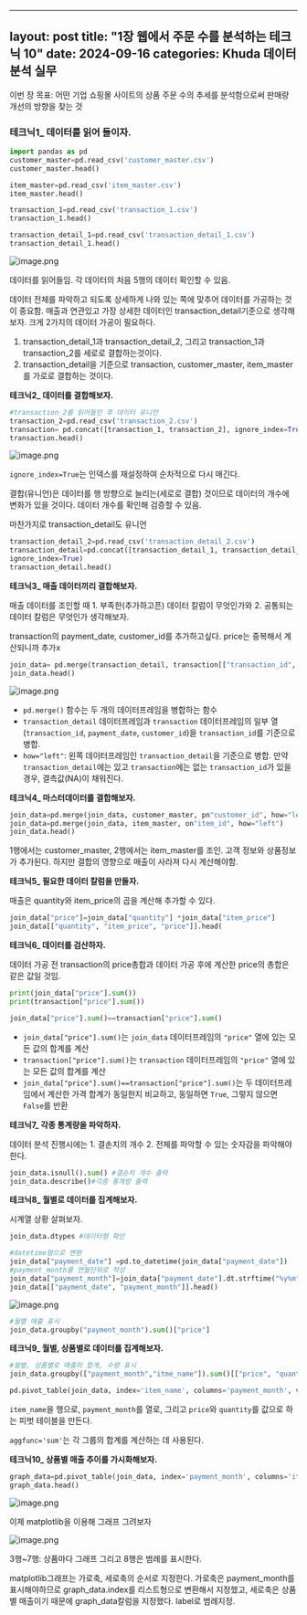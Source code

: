 
---
layout: post
title:  "1장 웹에서 주문 수를 분석하는 테크닉 10"
date:   2024-09-16 
categories: Khuda 데이터분석 실무
---


이번 장 목표: 어떤 기업 쇼핑몰 사이트의 상품 주문 수의 추세를 분석함으로써 판매량 개선의 방향을 찾는 것

### **테크닉1_ 데이터를 읽어 들이자.**

```python
import pandas as pd
customer_master=pd.read_csv('customer_master.csv')
customer_master.head()
```

```python
item_master=pd.read_csv('item_master.csv')
item_master.head()

transaction_1=pd.read_csv('transaction_1.csv')
transaction_1.head()

transaction_detail_1=pd.read_csv('transaction_detail_1.csv')
transaction_detail_1.head()
```

![image.png](https://prod-files-secure.s3.us-west-2.amazonaws.com/7af498a2-beb6-449d-a194-c4c8afcd1e0a/fd2f3713-408b-4f30-a256-60aedc72ea09/image.png)

데이터를 읽어들임. 각 데이터의 처음 5행의 데이터 확인할 수 있음. 

데이터 전체를 파악하고 되도록 상세하게 나와 있는 쪽에 맞추어 데이터를 가공하는 것이 중요함. 매출과 연관있고 가장 상세한 데이터인 transaction_detail기준으로 생각해보자. 크게 2가지의 데이터 가공이 필요하다.

1. transaction_detail_1과 transaction_detail_2, 그리고 transaction_1과 transaction_2를 세로로 결합하는것이다. 
2. transaction_detail을 기준으로 transaction, customer_master, item_master를 가로로 결합하는 것이다. 

**테크닉2_ 데이터를 결합해보자.**

```python
#transaction_2를 읽어들인 후 데이터 유니언
transaction_2=pd.read_csv('transaction_2.csv')
transaction= pd.concat([transaction_1, transaction_2], ignore_index=True)
transaction.head()
```

![image.png](https://prod-files-secure.s3.us-west-2.amazonaws.com/7af498a2-beb6-449d-a194-c4c8afcd1e0a/2ab27cda-3d53-45f7-ad86-61f1ebddc35a/image.png)

`ignore_index=True`는 인덱스를 재설정하여 순차적으로 다시 매긴다.

결합(유니언)은 데이터를 행 방향으로 늘리는(세로로 결합) 것이므로 데이터의 개수에 변화가 있을 것이다. 데이터 개수를 확인해 검증할 수 있음.

마찬가지로 transaction_detail도 유니언

```python
transaction_detail_2=pd.read_csv('transaction_detail_2.csv')
transaction_detail=pd.concat([transaction_detail_1, transaction_detail_2],
ignore_index=True)
transaction_detail.head()
```

**테크닉3_ 매출 데이터끼리 결합해보자.**

매출 데이터를 조인할 때 1. 부족한(추가하고픈) 데이터 칼럼이 무엇인가와 2. 공통되는 데이터 칼럼은 무엇인가 생각해보자.

transaction의 payment_date, customer_id를 추가하고싶다. price는 중복해서 계산되니까 추가x

```python
join_data= pd.merge(transaction_detail, transaction[["transaction_id", "payment_date", "customer_id"]], on= "transaction_id", how="left")
join_data.head()
```

![image.png](https://prod-files-secure.s3.us-west-2.amazonaws.com/7af498a2-beb6-449d-a194-c4c8afcd1e0a/c5b3ff5a-9d30-483b-a1a2-fe123e5a4448/image.png)

- `pd.merge()` 함수는 두 개의 데이터프레임을 병합하는 함수
- `transaction_detail` 데이터프레임과 `transaction` 데이터프레임의 일부 열(`transaction_id`, `payment_date`, `customer_id`)을 `transaction_id`를 기준으로 병합.
- `how="left"`: 왼쪽 데이터프레임인 `transaction_detail`을 기준으로 병합. 만약 `transaction_detail`에는 있고 `transaction`에는 없는 `transaction_id`가 있을 경우, 결측값(NA)이 채워진다.

**테크닉4_ 마스터데이터를 결합해보자.**

```python
join_data=pd.merge(join_data, customer_master, pn"customer_id", how="left")
join_data=pd.merge(join_data, item_master, on"item_id", how="left")
join_data.head()
```

1행에서는 customer_master, 2행에서는 item_master를 조인. 고객 정보와 상품정보가 추가된다. 하지만 결합의 영향으로 매출이 사라져 다시 계산해야함.

**테크닉5_ 필요한 데이터 칼럼을 만들자.**

매출은 quantity와 item_price의 곱을 계산해 추가할 수 있다.

```python
join_data["price"]=join_data["quantity"] *join_data["item_price"]
join_data[["quantity", "item_price", "price"]].head(
```

**테크닉6_ 데이터를 검산하자.**

데이터 가공 전 transaction의 price총합과 데이터 가공 후에 계산한 price의 총합은 같은 값일 것임.

```python
print(join_data["price"].sum())
print(transaction["price"].sum())

join_data["price"].sum()==transaction["price"].sum()
```

- `join_data["price"].sum()`는 `join_data` 데이터프레임의 `"price"` 열에 있는 모든 값의 합계를 계산
- `transaction["price"].sum()`는 `transaction` 데이터프레임의 `"price"` 열에 있는 모든 값의 합계를 계산
- `join_data["price"].sum()==transaction["price"].sum()`는 두 데이터프레임에서 계산한 가격 합계가 동일한지 비교하고, 동일하면 `True`, 그렇지 않으면 `False`를 반환

**테크닉7_ 각종 통계량을 파악하자.**

데이터 분석 진행시에는 1. 결손치의 개수 2. 전체를 파악할 수 있는 숫자감을 파악해야한다.

```python
join_data.isnull().sum() #결손치 개수 출력
join_data.describe()#각종 통계량 출력

```

**테크닉8_ 월별로 데이터를 집계해보자.**

시계열 상황 살펴보자.

```python
join_data.dtypes #데이터형 확인

#datetime형으로 변환
join_data["payment_date"] =pd.to_datetime(join_data["payment_date"])
#payment_month를 연월단위로 작성
join_data["payment_month"]=join_data["payment_date"].dt.strftime("%y%m")
join_data[["payment_date", "payment_month"]].head()

```

![image.png](https://prod-files-secure.s3.us-west-2.amazonaws.com/7af498a2-beb6-449d-a194-c4c8afcd1e0a/cfc54028-153a-4def-af02-2fedf1ec1bb0/image.png)

```python
#월별 매출 표시
join_data.groupby("payment_month").sum()["price"]
```

**테크닉9_ 월별, 상품별로 데이터를 집계해보자.**

```python
#월별, 상품별로 매출의 합계, 수량 표시
join_data.groupby(["payment_month","itme_name"]).sum()[["price", "quantity"]]

pd.pivot_table(join_data, index='item_name', columns='payment_month', values=['price', 'quantity'], aggfunc='sum')
```

`item_name`을 행으로, `payment_month`를 열로, 그리고 `price`와 `quantity`를 값으로 하는 피벗 테이블을 만든다.

`aggfunc='sum'`는 각 그룹의 합계를 계산하는 데 사용된다.

**테크닉10_ 상품별 매출 추이를 가시화해보자.**

```python
graph_data=pd.pivot_table(join_data, index='payment_month', columns='itmen_name', values='price', aggfunc='sum')
graph_data.head()
```

![image.png](https://prod-files-secure.s3.us-west-2.amazonaws.com/7af498a2-beb6-449d-a194-c4c8afcd1e0a/470cd387-9fee-4a03-8f59-2b84900421c0/image.png)

이제 matplotlib을 이용해 그래프 그려보자

![image.png](https://prod-files-secure.s3.us-west-2.amazonaws.com/7af498a2-beb6-449d-a194-c4c8afcd1e0a/21bb4503-41eb-47b1-867e-7ecd4e73974f/image.png)

3행~7행: 상품마다 그래프 그리고 8행은 범례를 표시한다.

matplotlib그래프는 가로축, 세로축의 순서로 지정한다. 가로축은 payment_month를 표시해야하므로 graph_data.index를 리스트형으로 변환해서 지정했고, 세로축은 상품별 매출이기 때문에 graph_data칼럼을 지정했다. label로 범례지정.
